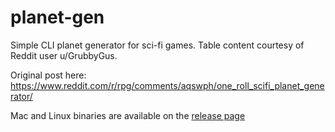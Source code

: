 # planet-gen

Simple CLI planet generator for sci-fi games. Table content courtesy of Reddit user u/GrubbyGus. 

Original post here: https://www.reddit.com/r/rpg/comments/aqswph/one_roll_scifi_planet_generator/

Mac and Linux binaries are available on the [release page](/nboughton/planet-gen/releases)

